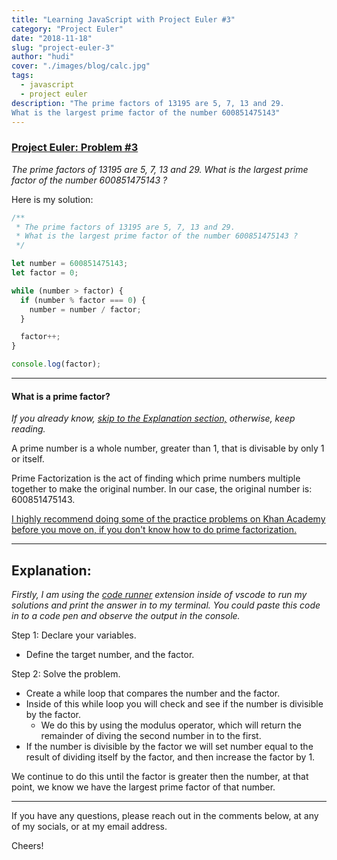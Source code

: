 ```yaml
---
title: "Learning JavaScript with Project Euler #3"
category: "Project Euler"
date: "2018-11-18"
slug: "project-euler-3"
author: "hudi"
cover: "./images/blog/calc.jpg"
tags:
  - javascript
  - project euler
description: "The prime factors of 13195 are 5, 7, 13 and 29.
What is the largest prime factor of the number 600851475143"
---
```


### [Project Euler: Problem #3](https://projecteuler.net/problem=3)

_The prime factors of 13195 are 5, 7, 13 and 29.
What is the largest prime factor of the number 600851475143 ?_

Here is my solution:

```javascript
/**
 * The prime factors of 13195 are 5, 7, 13 and 29.
 * What is the largest prime factor of the number 600851475143 ?
 */

let number = 600851475143;
let factor = 0;

while (number > factor) {
  if (number % factor === 0) {
    number = number / factor;
  }

  factor++;
}

console.log(factor);
```

---

#### What is a prime factor?

_If you already know, [skip to the Explanation section,](#Explanation) otherwise, keep reading._

A prime number is a whole number, greater than 1, that is divisable by only 1 or itself.

Prime Factorization is the act of finding which prime numbers multiple together to make the original number. In our case, the original number is: 600851475143.

[I highly recommend doing some of the practice problems on Khan Academy before you move on, if you don't know how to do prime factorization.](https://www.khanacademy.org/math/pre-algebra/pre-algebra-factors-multiples/pre-algebra-prime-factorization-prealg/e/prime_factorization)

---

## Explanation:

<a id="Explanation"/>

_Firstly, I am using the [code runner](https://marketplace.visualstudio.com/items?itemName=formulahendry.code-runner) extension inside of vscode to run my solutions and print the answer in to my terminal. You could paste this code in to a code pen and observe the output in the console._

Step 1: Declare your variables.

- Define the target number, and the factor.

Step 2: Solve the problem.

- Create a while loop that compares the number and the factor.
- Inside of this while loop you will check and see if the number is divisible by the factor.
  - We do this by using the modulus operator, which will return the remainder of diving the second number in to the first.
- If the number is divisible by the factor we will set number equal to the result of dividing itself by the factor, and then increase the factor by 1.

We continue to do this until the factor is greater then the number, at that point, we know we have the largest prime factor of that number.

---

If you have any questions, please reach out in the comments below, at any of my socials, or at my email address.

Cheers!
